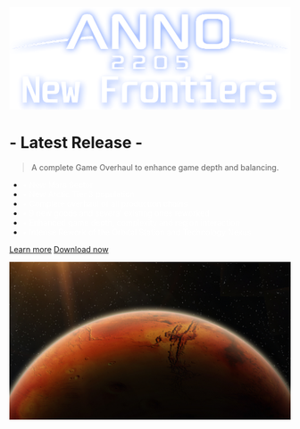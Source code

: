 ![logo](_media/2205_newfrontiers_logo.png)

# - Latest Release -

> <span style='color: var(--theme-color);'>A complete Game Overhaul to enhance game depth and balancing.</span>


- <span style='color: white;'>&#x2022; New Mars Sector</span>
- <span style='color: white;'>&#x2022; New Arctic Tier 3 population</span>
- <span style='color: white;'>&#x2022; Complete overhaul of all production chains</span>
- <span style='color: white;'>&#x2022; 9 new goods and several existing ones reworked</span>
- <span style='color: white;'>&#x2022; Enhanced game depth, complexity and region interaction</span>
- <span style='color: white;'>&#x2022; Intense Rework of the Orbital Station and Technology Nexus</span>

[Learn more](/en/Anno2205/Anno2205NewFrontiers.md)
[Download now](https://github.com/Taludas/Anno2205-NewFrontiers/releases/latest/download/Anno2205_NewFrontiers.zip)

<!-- background image -->

![](_media/bg.png)

